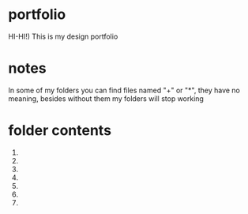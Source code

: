 # portfolio

HI-HI!)
This is my design portfolio

# notes

In some of my folders you can find files named "+" or "*", they have no meaning, besides without them my folders will stop working

# folder сontents

1)

2)

3)

4)

5)

6)

7)
